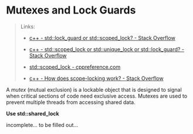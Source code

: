 # Mutexes and Lock Guards

> Links:
> 
> - [c++ - std::lock_guard or std::scoped_lock? - Stack Overflow](https://stackoverflow.com/questions/43019598/stdlock-guard-or-stdscoped-lock)
> 
> - [c++ - std::scoped_lock or std::unique_lock or std::lock_guard? - Stack Overflow](https://stackoverflow.com/questions/58443465/stdscoped-lock-or-stdunique-lock-or-stdlock-guard)
> 
> - [std::scoped_lock - cppreference.com](https://en.cppreference.com/w/cpp/thread/scoped_lock)
> 
> - [c++ - How does scope-locking work? - Stack Overflow](https://stackoverflow.com/questions/14276508/how-does-scope-locking-work)

A _mutex_ (mutual exclusion) is a lockable object that is designed to signal when critical sections of code need exclusive access. Mutexes are used to prevent multiple threads from accessing shared data.

**Use std::shared_lock**

incomplete... to be filled out...
